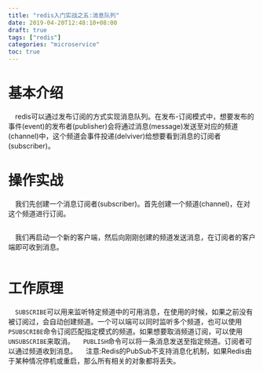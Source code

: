 ```yaml
---
title: "redis入门实战之五:消息队列"
date: 2019-04-20T12:48:10+08:00
draft: true
tags: ["redis"]
categories: "microservice"
toc: true
---
```

# 基本介绍
&emsp;redis可以通过发布订阅的方式实现消息队列。在发布-订阅模式中，想要发布的事件(event)的发布者(publisher)会将通过消息(message)发送至对应的频道(channel)中，这个频道会事件投递(delviver)给想要看到消息的订阅者(subscriber)。 

# 操作实战
&emsp;我们先创建一个消息订阅者(subscriber)。首先创建一个频道(channel)，在对这个频道进行订阅。
```editorconfig

```
&emsp;我们再启动一个新的客户端，然后向刚刚创建的频道发送消息，在订阅者的客户端即可收到消息。
```editorconfig

```

# 工作原理
&emsp;`SUBSCRIBE`可以用来监听特定频道中的可用消息，在使用的时候，如果之前没有被订阅过，会自动创建频道。一个可以端可以同时监听多个频道，也可以使用`PSUBSCRIBE`命令订阅匹配指定模式的频道。如果想要取消频道订阅，可以使用`UNSUBSCRIBE`来取消。
&emsp;`PUBLISH`命令可以将一条消息发送至指定频道。订阅者可以通过频道收到消息。
&emsp;注意:Redis的PubSub不支持消息化机制，如果Redis由于某种情况停机或重启，那么所有相关的对象都将丢失。